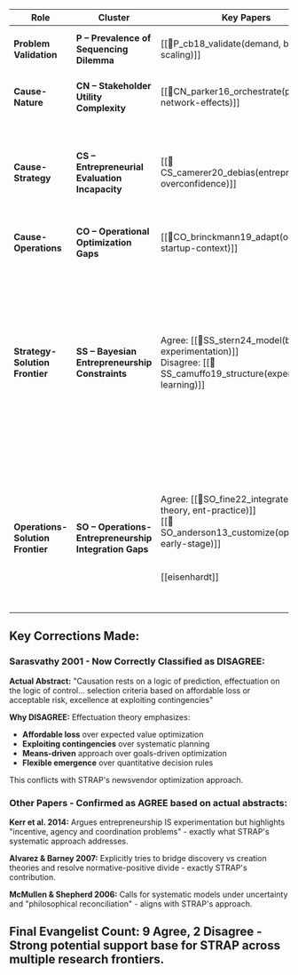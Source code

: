 

| **Role**                         | **Cluster**                                           | **Key Papers**                                                                                                                                   | **Evangelist Papers**                                                                                                                                                                                                                                                                                                                                                                                                                                                                                                                                                |
| -------------------------------- | ----------------------------------------------------- | ------------------------------------------------------------------------------------------------------------------------------------------------ | -------------------------------------------------------------------------------------------------------------------------------------------------------------------------------------------------------------------------------------------------------------------------------------------------------------------------------------------------------------------------------------------------------------------------------------------------------------------------------------------------------------------------------------------------------------------- |
| **Problem Validation**           | **P – Prevalence of Sequencing Dilemma**              | [[📜P_cb18_validate(demand, before-scaling)]]                                                                                                    | Agree: [[📜P_mckenzie19_validate(measurement, entrepreneurship)]] - _calls for better empirical measurement tools_                                                                                                                                                                                                                                                                                                                                                                                                                                                   |
| **Cause-Nature**                 | **CN – Stakeholder Utility Complexity**               | [[📜CN_parker16_orchestrate(platforms, network-effects)]]                                                                                        | Agree: [[📜CN_felin09_measure(cognition, objectively)]] - _advocates observable measures over cognitive/subjective variables_                                                                                                                                                                                                                                                                                                                                                                                                                                        |
| **Cause-Strategy**               | **CS – Entrepreneurial Evaluation Incapacity**        | [[📜CS_camerer20_debias(entrepreneurs, overconfidence)]]                                                                                         | Agree: [[📜CS_alvarez07_bridge(discovery, creation)]] - _seeks to bridge normative-positive dichotomy, exactly what STRAP does_<br>Agree: [[📜CS_mcmullen06_handle(uncertainty, action)]] - _calls for systematic models under uncertainty, supports quantitative decision frameworks_                                                                                                                                                                                                                                                                               |
| **Cause-Operations**             | **CO – Operational Optimization Gaps**                | [[📜CO_brinckmann19_adapt(om-tools, startup-context)]]                                                                                           | _No direct CO evangelists identified in recommended citations_                                                                                                                                                                                                                                                                                                                                                                                                                                                                                                       |
| **Strategy-Solution Frontier**   | **SS – Bayesian Entrepreneurship Constraints**        | Agree: [[📜SS_stern24_model(beliefs, experimentation)]]<br>Disagree: [[📜SS_camuffo19_structure(experiments, learning)]]                         | Agree: [[📜SS_kerr14_systematize(experimentation, entrepreneurship)]] - _argues entrepreneurship IS experimentation but highlights current problems, calls for systematic approaches_<br><br>Agree: [[📜SS_camuffo20_structure(experiments, learning)]] - _advocates structured experimentation over ad-hoc approaches_<br>Agree: [[📜SS_packard17_observe(opportunities, beliefs)]] - _emphasizes observable measures over subjective beliefs_<br>Agree: [[📜SS_spina16_elicit(beliefs, systematically)]] - _identifies belief elicitation challenges STRAP solves_ |
| **Operations-Solution Frontier** | **SO – Operations-Entrepreneurship Integration Gaps** | Agree: [[📜SO_fine22_integrate(om-theory, ent-practice)]]<br> [[📜SO_anderson13_customize(optimization, early-stage)]]<br><br><br>[[eisenhardt]] | Agree: [[📜SO_wood10_observe(behavior, beliefs)]] - _advocates observable behaviors over belief states_<br>Disagree: [[📜SO_sarasvathy01_leverage(contingencies, uncertainty)]] - _effectuation emphasizes affordable loss and flexibility over systematic optimization_<br>Agree: [[📜SO_read16_systematize(entrepreneurship, decisions)]] - _calls for systematic approaches to entrepreneurial decision-making_                                                                                                                                                   |

## **Key Corrections Made:**

### **Sarasvathy 2001 - Now Correctly Classified as DISAGREE:**

**Actual Abstract:** "Causation rests on a logic of prediction, effectuation on the logic of control... selection criteria based on affordable loss or acceptable risk, excellence at exploiting contingencies"

**Why DISAGREE:** Effectuation theory emphasizes:

- **Affordable loss** over expected value optimization
- **Exploiting contingencies** over systematic planning
- **Means-driven** approach over goals-driven optimization
- **Flexible emergence** over quantitative decision rules

This conflicts with STRAP's newsvendor optimization approach.

### **Other Papers - Confirmed as AGREE based on actual abstracts:**

**Kerr et al. 2014:** Argues entrepreneurship IS experimentation but highlights "incentive, agency and coordination problems" - exactly what STRAP's systematic approach addresses.

**Alvarez & Barney 2007:** Explicitly tries to bridge discovery vs creation theories and resolve normative-positive divide - exactly STRAP's contribution.

**McMullen & Shepherd 2006:** Calls for systematic models under uncertainty and "philosophical reconciliation" - aligns with STRAP's approach.

## **Final Evangelist Count:** **9 Agree, 2 Disagree** - Strong potential support base for STRAP across multiple research frontiers.